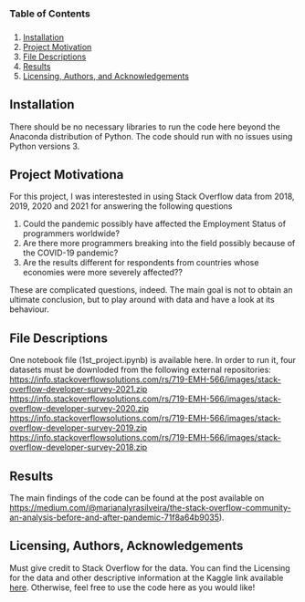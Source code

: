 ###
### Table of Contents
###

1. [Installation](#installation)
2. [Project Motivation](#motivation)
3. [File Descriptions](#files)
4. [Results](#results)
5. [Licensing, Authors, and Acknowledgements](#licensing)

## Installation

There should be no necessary libraries to run the code here beyond the Anaconda distribution of Python.  The code should run with no issues using Python versions 3.

## Project Motivationa

For this project, I was interestested in using Stack Overflow data from 2018, 2019, 2020 and 2021 for answering the following questions

1. Could the pandemic possibly have affected the Employment Status of programmers worldwide?
2. Are there more programmers breaking into the field possibly because of the COVID-19 pandemic?
3. Are the results different for respondents from countries whose economies were more severely affected??

These are complicated questions, indeed. The main goal is not to obtain an ultimate conclusion, but to play around with data and have a look at its behaviour. 

## File Descriptions
One notebook file (1st_project.ipynb) is available here. 
In order to run it, four datasets must be downloded from the following external repositories:
https://info.stackoverflowsolutions.com/rs/719-EMH-566/images/stack-overflow-developer-survey-2021.zip
https://info.stackoverflowsolutions.com/rs/719-EMH-566/images/stack-overflow-developer-survey-2020.zip
https://info.stackoverflowsolutions.com/rs/719-EMH-566/images/stack-overflow-developer-survey-2019.zip
https://info.stackoverflowsolutions.com/rs/719-EMH-566/images/stack-overflow-developer-survey-2018.zip

## Results

The main findings of the code can be found at the post available on https://medium.com/@marianalyrasilveira/the-stack-overflow-community-an-analysis-before-and-after-pandemic-71f8a64b9035).

## Licensing, Authors, Acknowledgements

Must give credit to Stack Overflow for the data.  You can find the Licensing for the data and other descriptive information at the Kaggle link available [here](httpswww.kaggle.comstackoverflowso-survey-2017data).  Otherwise, feel free to use the code here as you would like!
